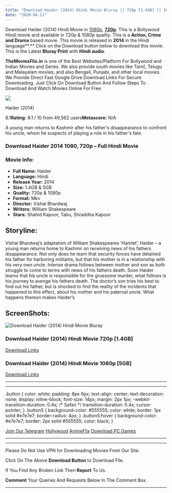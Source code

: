 ```yaml
---
title: "Download Haider (2014) Hindi Movie Bluray || 720p [1.4GB] || 1080p [5GB]"
date: "2020-04-11"
---
```


Download Haider (2014) Hindi Movie in [1080p](https://1moviesflix.com/1080p-movies/), [**720p**](https://1moviesflix.com/720p-movies/). This is a Bollywood Hindi movie and available in 720p & 1080p quality. This is a **Action, Crime and Drama** based movie. This movie is released in **2014** in the Hindi language**.** Click on the Download button below to download this movie. This is the Latest **Bluray Print** with **Hindi audio**.

**TheMoviesFlix.in** is one of the Best Websites/Platform For Bollywood and Indian Movies and Series. We also provide south movies like Tamil, Telugu and Malayalam movies, and also Bengali, Punjabi, and other local movies. We Provide Direct Fast Google Drive Download Links For Secure Downloading. Just Click On Download Button And Follow Steps To Download And Watch Movies Online For Free.

[![](https://m.media-amazon.com/images/M/MV5BMjA1NTEwMDMxMF5BMl5BanBnXkFtZTgwODkzMzI0MjE@._V1_SX300.jpg)](https://www.imdb.com/title/tt3390572/ "Haider")

Haider (2014)

8.1**Rating:** 8.1 / 10 from 49,562 users**Metascore:** N/A

A young man returns to Kashmir after his father's disappearance to confront his uncle, whom he suspects of playing a role in his father's fate.

### Download Haider 2014 1080, 720p – Full Hindi Movie

### Movie Info:

- **Full Name:** Haider
- **Language:** Hindi
- **Release Year:** 2014
- **Size:** 1.4GB & 5GB
- **Quality:** 720p & 1080p
- **Format:** Mkv
- **Director:** Vishal Bhardwaj
- **Writers:** William Shakespeare
- **Stars:** Shahid Kapoor, Tabu, Shraddha Kapoor

## Storyline:

Vishal Bhardwaj’s adaptation of William Shakespeares ‘Hamlet’, Haider – a young man returns home to Kashmir on receiving news of his fathers disappearance. Not only does he learn that security forces have detained his father for harboring militants, but that his mother is in a relationship with his very own uncle. Intense drama follows between mother and son as both struggle to come to terms with news of his fathers death. Soon Haider learns that his uncle is responsible for the gruesome murder, what follows is his journey to avenge his fathers death. The doctor’s son tries his best to find out his father, but is shocked to find the reality of the incidents that happened to this effect, about his mother and his paternal uncle. What happens thereon makes Haider’s

## ScreenShots:

![Download Haider (2014) Hindi Movie Bluray](https://i.imgur.com/SYCEsPM.jpg)

### Download Haider (2014) Hindi Movie 720p \[1.4GB\]

[Download Links](https://1moviesflix.com?a270777880=ekovN0o2Nm1RdjhSTW5NczJHeU1sVDBoSVBwVlh1d3hkZWlsbUV5akxkZkhoOUV4Wlo3YTJlNUJTNk1zZ0tBVm1ZbzZpWGIzaWJyWVdrWWxVaEQ4UnNLUXpiNzJYdDA0OWFiSVk5RWlZUEU9)

### Download Haider (2014) Hindi Movie 1080p \[5GB\] 

[Download Links](https://1moviesflix.com?a270777880=ekovN0o2Nm1RdjhSTW5NczJHeU1sVDBoSVBwVlh1d3hkZWlsbUV5akxkZkhoOUV4Wlo3YTJlNUJTNk1zZ0tBVnBmMXpBWFozUGRQTEZOY0c4ZGZaL05oMDB1QTVCeTJwREM1MS94WmpUSk09)

* * *

* * *

.button { color: white; padding: 8px 6px; text-align: center; text-decoration: none; display: inline-block; font-size: 14px; margin: 2px 1px; -webkit-transition-duration: 0.4s; /\* Safari \*/ transition-duration: 0.4s; cursor: pointer; } .button5 { background-color: #555555; color: white; border: 1px solid #e7e7e7; border-radius: 4px; } .button5:hover { background-color: #e7e7e7; border: 2px solid #555555; color: black; }

[Join Our Telegram](http://gdrivepro.xyz/join.php) [Hollywood](https://moviesverse.com/) [AnimeFlix](https://animeflix.in/) [Download PC Games](https://gamesflix.net/)  

* * *

* * *

  

Please Do Not Use VPN for Downloading Movies From Our Site.

Click On The Above **Download Button** to Download File.

If You Find Any Broken Link Then **Report** To Us.

**Comment** Your Queries And Requests Below In The Comment Box.

* * *
